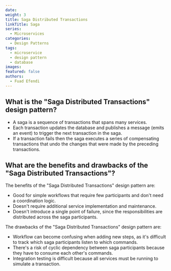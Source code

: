 ```yaml
---
date:
weight: 3
title: Saga Distributed Transactions
linkTitle: Saga
series:
  - Microservices
categories:
  - Design Patterns
tags:
  - microservice
  - design pattern
  - database
images:
featured: false
authors:
  - Fuad Efendi
---
```


## What is the "Saga Distributed Transactions" design pattern? 

- A saga is a sequence of transactions that spans many services. 
- Each transaction updates the database and publishes a message (emits an event) to trigger the next transaction in the saga. 
- If a transaction fails then the saga executes a series of compensating transactions that undo the changes that were made by the preceding transactions.

## What are the benefits and drawbacks of the "Saga Distributed Transactions"?

The benefits of the "Saga Distributed Transactions" design pattern are:
- Good for simple workflows that require few participants and don't need a coordination logic.
- Doesn't require additional service implementation and maintenance.
- Doesn't introduce a single point of failure, since the responsibilities are distributed across the saga participants.


The drawbacks of the "Saga Distributed Transactions" design pattern are:
- Workflow can become confusing when adding new steps, as it's difficult to track which saga participants listen to which commands.
- There's a risk of cyclic dependency between saga participants because they have to consume each other's commands.
- Integration testing is difficult because all services must be running to simulate a transaction.

